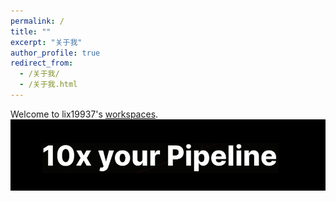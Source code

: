 ```yaml
---
permalink: /
title: ""
excerpt: "关于我"
author_profile: true
redirect_from: 
  - /关于我/
  - /关于我.html
---
```


Welcome to lix19937's [workspaces](https://lix-it.com/).      
![10x your pipeline](../images/10x.png)  
     

[comment]: <> (This is a comment, it will not be included)
[comment]: <> (in  the output file unless you use it in)
[comment]: <> (a reference style link.)
[//]: <> (This is also a comment.)
[//]: # (This may be the most platform independent comment)
[//]: <> (I received my B.S in EE from Hubei Engineering University and receive my M in EECS from Shanghai Maritime University. )   

